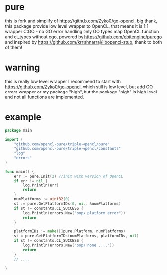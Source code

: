 # pure
this is fork and simplify of https://github.com/Zyko0/go-opencl, big thank, 
this package provide low level wrapper to OpenCL,
that means it is 1:1 wrapper C:GO - no GO error handling
only GO types map OpenCL function and cl_types without cgo, powered by
https://github.com/ebitengine/purego and inspired by https://github.com/krrishnarraj/libopencl-stub, 
thank to both of them!
# warning
this is really low level wrapper I recommend to start with https://github.com/Zyko0/go-opencl, which still is low level, but add GO errors wrapper or
my package "high", but the package "high" is high level and not all functions are implemented.
# example
```go
package main

import (
	"github.com/opencl-pure/triple-opencl/pure"
	"github.com/opencl-pure/triple-opencl/constants"
	"log"
	"errors"
)

func main() {
	err := pure.Init(2) //init with version of OpenCL
	if err != nil {
		log.Println(err)
		return
	}
	numPlatforms := uint32(0)
	st := pure.GetPlatformIDs(0, nil, &numPlatforms)
	if st != constants.CL_SUCCESS {
		log.Println(errors.New("oops platform error"))
		return
	}

	platformIDs := make([]pure.Platform, numPlatforms)
	st = pure.GetPlatformIDs(numPlatforms, platformIDs, nil)
	if st != constants.CL_SUCCESS {
		log.Println(errors.New("oops none ...."))
		return
	}
	// ....

}    
```
